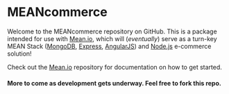 # MEANcommerce

Welcome to the MEANcommerce repository on GitHub. This is a package intended for use with <a href="http://mean.io/">Mean.io</a>, which will (*eventually*) serve as a turn-key MEAN Stack ([MongoDB](http://www.mongodb.org/), [Express](http://expressjs.com/), [AngularJS](http://angularjs.org/)) and [Node.js](http://www.nodejs.org/) e-commerce solution!

Check out the <a href="https://github.com/linnovate/mean">Mean.io</a> repository for documentation on how to get started.

#### More to come as development gets underway. Feel free to fork this repo. 